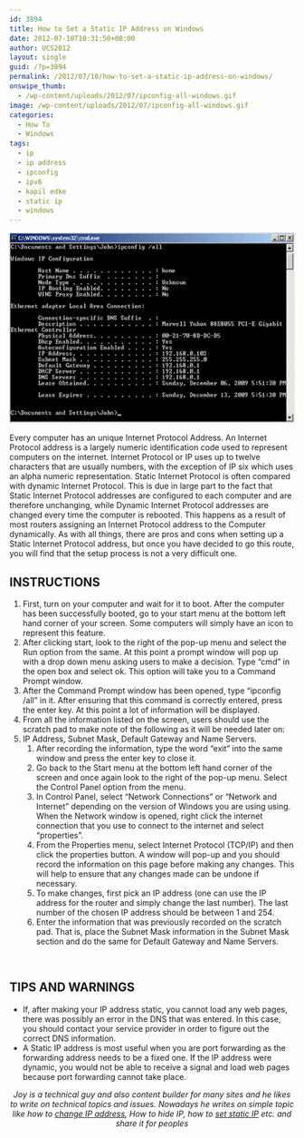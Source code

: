 ```yaml
---
id: 3894
title: How to Set a Static IP Address on Windows
date: 2012-07-10T10:31:50+00:00
author: UCS2012
layout: single
guid: /?p=3894
permalink: /2012/07/10/how-to-set-a-static-ip-address-on-windows/
onswipe_thumb:
  - /wp-content/uploads/2012/07/ipconfig-all-windows.gif
image: /wp-content/uploads/2012/07/ipconfig-all-windows.gif
categories:
  - How To
  - Windows
tags:
  - ip
  - ip address
  - ipconfig
  - ipv6
  - kapil edke
  - static ip
  - windows
---
```

<p style="text-align: center;">
  <a href="/wp-content/uploads/2012/07/ipconfig-all-windows.gif"><img class="aligncenter size-full wp-image-3927" title="ipconfig-all-windows" src="/wp-content/uploads/2012/07/ipconfig-all-windows.gif" alt="" width="576" height="336" /></a>
</p>

Every computer has an unique Internet Protocol Address. An Internet Protocol address is a largely numeric identification code used to represent computers on the internet. Internet Protocol or IP uses up to twelve characters that are usually numbers, with the exception of IP six which uses an alpha numeric representation. Static Internet Protocol is often compared with dynamic Internet Protocol. This is due in large part to the fact that Static Internet Protocol addresses are configured to each computer and are therefore unchanging, while Dynamic Internet Protocol addresses are changed every time the computer is rebooted. This happens as a result of most routers assigning an Internet Protocol address to the Computer dynamically. As with all things, there are pros and cons when setting up a Static Internet Protocol address, but once you have decided to go this route, you will find that the setup process is not a very difficult one.

## INSTRUCTIONS

  1. First, turn on your computer and wait for it to boot. After the computer has been successfully booted, go to your start menu at the bottom left hand corner of your screen. Some computers will simply have an icon to represent this feature.
  2. After clicking start, look to the right of the pop-up menu and select the Run option from the same. At this point a prompt window will pop up with a drop down menu asking users to make a decision. Type &#8220;cmd&#8221; in the open box and select ok. This option will take you to a Command Prompt window.
  3. After the Command Prompt window has been opened, type &#8220;ipconfig /all&#8221; in it. After ensuring that this command is correctly entered, press the enter key. At this point a lot of information will be displayed.
  4. From all the information listed on the screen, users should use the scratch pad to make note of the following as it will be needed later on:
  5. IP Address, Subnet Mask, Default Gateway and Name Servers. 
      1. After recording the information, type the word &#8220;exit&#8221; into the same window and press the enter key to close it.
      2. Go back to the Start menu at the bottom left hand corner of the screen and once again look to the right of the pop-up menu. Select the Control Panel option from the menu.
      3. In Control Panel, select &#8220;Network Connections&#8221; or &#8220;Network and Internet&#8221; depending on the version of Windows you are using using. When the Network window is opened, right click the internet connection that you use to connect to the internet and select &#8220;properties&#8221;.
      4. From the Properties menu, select Internet Protocol (TCP/IP) and then click the properties button. A window will pop-up and you should record the information on this page before making any changes. This will help to ensure that any changes made can be undone if necessary.
      5. To make changes, first pick an IP address (one can use the IP address for the router and simply change the last number). The last number of the chosen IP address should be between 1 and 254.
      6. Enter the information that was previously recorded on the scratch pad. That is, place the Subnet Mask information in the Subnet Mask section and do the same for Default Gateway and Name Servers.

&nbsp;

## TIPS AND WARNINGS

  * If, after making your IP address static, you cannot load any web pages, there was possibly an error in the DNS that was entered. In this case, you should contact your service provider in order to figure out the correct DNS information.
  * A Static IP address is most useful when you are port forwarding as the forwarding address needs to be a fixed one. If the IP address were dynamic, you would not be able to receive a signal and load web pages because port forwarding cannot take place.

<p style="text-align: center;">
  <em>Joy is a technical guy and also content builder for many sites and he likes to write on technical topics and issues. Nowadays he writes on simple topic like how to <a href="http://www.tech-faq.com/how-to-set-a-static-ip.html">change IP address</a>, How to hide IP, how to <a href="http://www.tech-faq.com/how-to-set-a-static-ip-address-in-windows.html">set static IP</a> etc. and share it for peoples</em>
</p>
